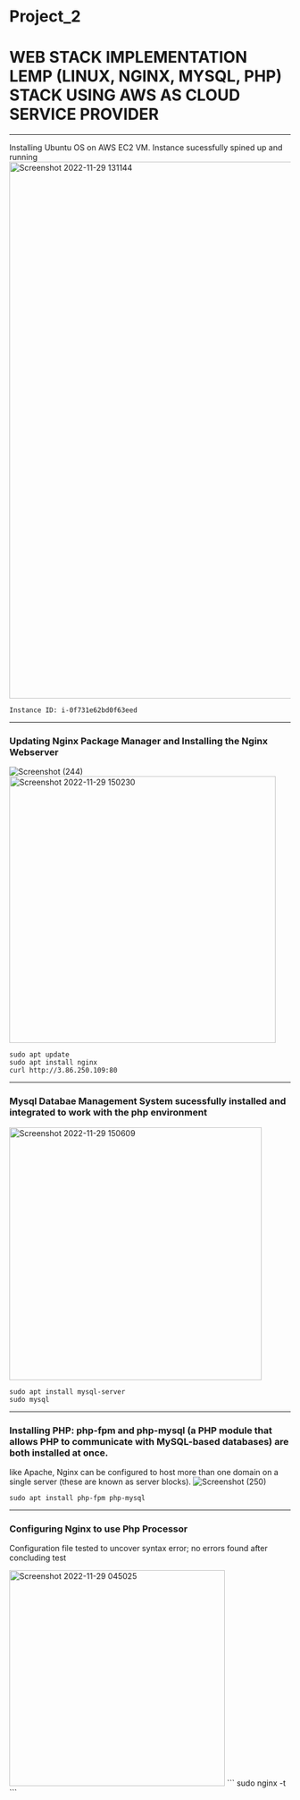# Project_2
# WEB STACK IMPLEMENTATION LEMP (LINUX, NGINX, MYSQL, PHP) STACK USING AWS AS CLOUD SERVICE PROVIDER
___
Installing Ubuntu OS on AWS EC2 VM. Instance sucessfully spined up and running 
<img width="960" alt="Screenshot 2022-11-29 131144" src="https://user-images.githubusercontent.com/57721371/204527581-410c375a-ff9c-4766-b84f-cc10b44b2814.png">
```
Instance ID: i-0f731e62bd0f63eed
```
___
### Updating Nginx Package Manager and Installing the Nginx Webserver
![Screenshot (244)](https://user-images.githubusercontent.com/57721371/204528909-708d38b0-fc08-4337-9516-1fb63bc3e428.png)
<img width="477" alt="Screenshot 2022-11-29 150230" src="https://user-images.githubusercontent.com/57721371/204549447-f01bf537-654e-4f28-973c-497b84f6f91e.png">
```
sudo apt update
sudo apt install nginx
curl http://3.86.250.109:80
```
___
### Mysql Databae Management System sucessfully installed and integrated to work with the php environment
<img width="452" alt="Screenshot 2022-11-29 150609" src="https://user-images.githubusercontent.com/57721371/204550343-c1993f4e-c472-49bf-826c-0bc8c8631e8f.png">

```
sudo apt install mysql-server
sudo mysql
```
___
###  Installing PHP: php-fpm and php-mysql (a PHP module that allows PHP to communicate with MySQL-based databases) are both installed at once.
like Apache, Nginx can be configured to host more than one domain on a single server (these are known as server blocks).
![Screenshot (250)](https://user-images.githubusercontent.com/57721371/204553274-477dced9-6b51-4e25-aa56-f59aa3f49ad2.png)
```
sudo apt install php-fpm php-mysql
```
___
### Configuring Nginx to use Php Processor
Configuration file tested to uncover syntax error; no errors found after concluding test

<img width="386" alt="Screenshot 2022-11-29 045025" src="https://user-images.githubusercontent.com/57721371/204557589-222fcb16-bf41-4281-ab2e-0dabf58077cf.png">
```
sudo nginx -t
```





